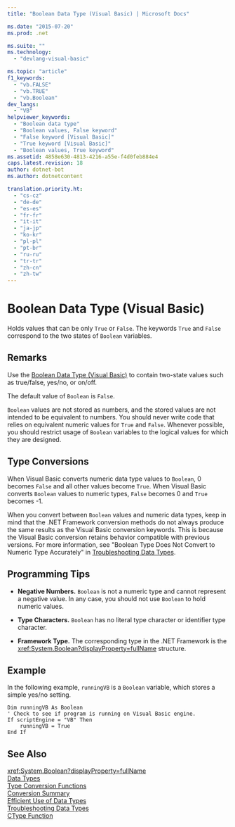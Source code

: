 ```yaml
---
title: "Boolean Data Type (Visual Basic) | Microsoft Docs"

ms.date: "2015-07-20"
ms.prod: .net

ms.suite: ""
ms.technology: 
  - "devlang-visual-basic"

ms.topic: "article"
f1_keywords: 
  - "vb.FALSE"
  - "vb.TRUE"
  - "vb.Boolean"
dev_langs: 
  - "VB"
helpviewer_keywords: 
  - "Boolean data type"
  - "Boolean values, False keyword"
  - "False keyword [Visual Basic]"
  - "True keyword [Visual Basic]"
  - "Boolean values, True keyword"
ms.assetid: 4858e630-4813-4216-a55e-f4d0feb884e4
caps.latest.revision: 18
author: dotnet-bot
ms.author: dotnetcontent

translation.priority.ht: 
  - "cs-cz"
  - "de-de"
  - "es-es"
  - "fr-fr"
  - "it-it"
  - "ja-jp"
  - "ko-kr"
  - "pl-pl"
  - "pt-br"
  - "ru-ru"
  - "tr-tr"
  - "zh-cn"
  - "zh-tw"
---
```

# Boolean Data Type (Visual Basic)
Holds values that can be only `True` or `False`. The keywords `True` and `False` correspond to the two states of `Boolean` variables.  
  
## Remarks  
 Use the [Boolean Data Type (Visual Basic)](../../../visual-basic/language-reference/data-types/boolean-data-type.md) to contain two-state values such as true/false, yes/no, or on/off.  
  
 The default value of `Boolean` is `False`.  
  
 `Boolean` values are not stored as numbers, and the stored values are not intended to be equivalent to numbers. You should never write code that relies on equivalent numeric values for `True` and `False`. Whenever possible, you should restrict usage of `Boolean` variables to the logical values for which they are designed.  
  
## Type Conversions  
 When Visual Basic converts numeric data type values to `Boolean`, 0 becomes `False` and all other values become `True`. When Visual Basic converts `Boolean` values to numeric types, `False` becomes 0 and `True` becomes -1.  
  
 When you convert between `Boolean` values and numeric data types, keep in mind that the .NET Framework conversion methods do not always produce the same results as the Visual Basic conversion keywords. This is because the Visual Basic conversion retains behavior compatible with previous versions. For more information, see "Boolean Type Does Not Convert to Numeric Type Accurately" in [Troubleshooting Data Types](../../../visual-basic/programming-guide/language-features/data-types/troubleshooting-data-types.md).  
  
## Programming Tips  
  
-   **Negative Numbers.** `Boolean` is not a numeric type and cannot represent a negative value. In any case, you should not use `Boolean` to hold numeric values.  
  
-   **Type Characters.** `Boolean` has no literal type character or identifier type character.  
  
-   **Framework Type.** The corresponding type in the .NET Framework is the <xref:System.Boolean?displayProperty=fullName> structure.  
  
## Example  
 In the following example, `runningVB` is a `Boolean` variable, which stores a simple yes/no setting.  
  
```  
Dim runningVB As Boolean  
' Check to see if program is running on Visual Basic engine.  
If scriptEngine = "VB" Then  
    runningVB = True  
End If  
```  
  
## See Also  
 <xref:System.Boolean?displayProperty=fullName>   
 [Data Types](../../../visual-basic/language-reference/data-types/data-type-summary.md)   
 [Type Conversion Functions](../../../visual-basic/language-reference/functions/type-conversion-functions.md)   
 [Conversion Summary](../../../visual-basic/language-reference/keywords/conversion-summary.md)   
 [Efficient Use of Data Types](../../../visual-basic/programming-guide/language-features/data-types/efficient-use-of-data-types.md)   
 [Troubleshooting Data Types](../../../visual-basic/programming-guide/language-features/data-types/troubleshooting-data-types.md)   
 [CType Function](../../../visual-basic/language-reference/functions/ctype-function.md)